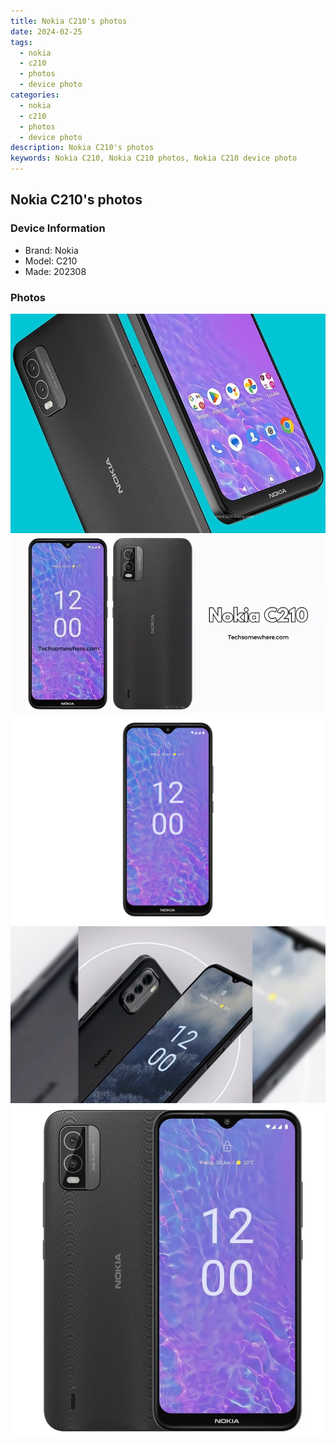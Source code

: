 ```yaml
---
title: Nokia C210's photos
date: 2024-02-25
tags: 
  - nokia
  - c210
  - photos
  - device photo
categories: 
  - nokia
  - c210
  - photos
  - device photo
description: Nokia C210's photos
keywords: Nokia C210, Nokia C210 photos, Nokia C210 device photo
---
```


## Nokia C210's photos

### Device Information

- Brand: Nokia
- Model: C210
- Made: 202308

### Photos

![/images/best-assets/devices/nokia/nokia-c210/1.jpg](/images/best-assets/devices/nokia/nokia-c210/1.jpg)
![/images/best-assets/devices/nokia/nokia-c210/2.jpg](/images/best-assets/devices/nokia/nokia-c210/2.jpg)
![/images/best-assets/devices/nokia/nokia-c210/3.jpg](/images/best-assets/devices/nokia/nokia-c210/3.jpg)
![/images/best-assets/devices/nokia/nokia-c210/4.jpg](/images/best-assets/devices/nokia/nokia-c210/4.jpg)
![/images/best-assets/devices/nokia/nokia-c210/5.jpg](/images/best-assets/devices/nokia/nokia-c210/5.jpg)
